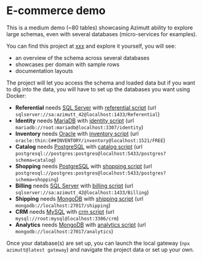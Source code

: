 # E-commerce demo

This is a medium demo (~80 tables) showcasing Azimutt ability to explore large schemas, even with several databases (micro-services for examples).

You can find this project at [xxx](https://azimutt.app...) and explore it yourself, you will see:

- an overview of the schema across several databases
- showcases per domain with sample rows
- documentation layouts

The project will let you access the schema and loaded data but if you want to dig into the data, you will have to set up the databases you want using Docker:

- **Referential** needs [SQL Server](../../libs/connector-sqlserver/README.md#local-setup) with [referential script](./source_01_referential_sqlserver.sql) (url `sqlserver://sa:azimutt_42@localhost:1433/Referential`)
- **Identity** needs [MariaDB](../../libs/connector-mariadb/README.md#local-setup) with [identity script](./source_02_identity_mariadb.sql) (url `mariadb://root:mariadb@localhost:3307/identity`)
- **Inventory** needs [Oracle](../../libs/connector-oracle/README.md#local-setup) with [inventory script](./source_03_inventory_oracle.sql) (url `oracle:thin:C##INVENTORY/inventory@localhost:1521/FREE`)
- **Catalog** needs [PostgreSQL](../../libs/connector-postgres/README.md#local-setup) with [catalog script](./source_04_catalog_postgres.sql) (url `postgresql://postgres:postgres@localhost:5433/postgres?schema=catalog`)
- **Shopping** needs [PostgreSQL](../../libs/connector-postgres/README.md#local-setup) with [shopping script](./source_05_shopping_postgres.sql) (url `postgresql://postgres:postgres@localhost:5433/postgres?schema=shopping`)
- **Billing** needs [SQL Server](../../libs/connector-sqlserver/README.md#local-setup) with [billing script](./source_06_billing_sqlserver.sql) (url `sqlserver://sa:azimutt_42@localhost:1433/Billing`)
- **Shipping** needs [MongoDB](../../libs/connector-mongodb/README.md#local-setup) with [shipping script](./source_07_shipping_mongo.sql) (url `mongodb://localhost:27017/shipping`)
- **CRM** needs [MySQL](../../libs/connector-mysql/README.md#local-setup) with [crm script](./source_08_crm_mysql.sql) (url `mysql://root:mysql@localhost:3306/crm`)
- **Analytics** needs [MongoDB](../../libs/connector-mongodb/README.md#local-setup) with [analytics script](./source_09_analytics_mongo.sql) (url `mongodb://localhost:27017/analytics`)

Once your database(s) are set up, you can launch the local gateway (`npx azimutt@latest gateway`) and navigate the project data or set up your own.
